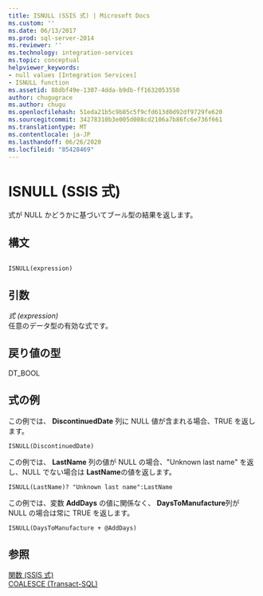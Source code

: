 ```yaml
---
title: ISNULL (SSIS 式) | Microsoft Docs
ms.custom: ''
ms.date: 06/13/2017
ms.prod: sql-server-2014
ms.reviewer: ''
ms.technology: integration-services
ms.topic: conceptual
helpviewer_keywords:
- null values [Integration Services]
- ISNULL function
ms.assetid: 88dbf49e-1307-4dda-b9db-ff1632053550
author: chugugrace
ms.author: chugu
ms.openlocfilehash: 51eda21b5c9b85c5f9cfd613d0d92df9729fe620
ms.sourcegitcommit: 34278310b3e005d008cd2106a7b86fc6e736f661
ms.translationtype: MT
ms.contentlocale: ja-JP
ms.lasthandoff: 06/26/2020
ms.locfileid: "85428469"
---
```

# <a name="isnull-ssis-expression"></a>ISNULL (SSIS 式)
  式が NULL かどうかに基づいてブール型の結果を返します。  
  
## <a name="syntax"></a>構文  
  
```  
  
ISNULL(expression)  
```  
  
## <a name="arguments"></a>引数  
 *式 (expression)*  
 任意のデータ型の有効な式です。  
  
## <a name="result-types"></a>戻り値の型  
 DT_BOOL  
  
## <a name="expression-examples"></a>式の例  
 この例では、 **DiscontinuedDate** 列に NULL 値が含まれる場合、TRUE を返します。  
  
```  
ISNULL(DiscontinuedDate)  
```  
  
 この例では、 **LastName** 列の値が NULL の場合、"Unknown last name" を返し、NULL でない場合は **LastName**の値を返します。  
  
```  
ISNULL(LastName)? "Unknown last name":LastName  
```  
  
 この例では、変数 **AddDays** の値に関係なく、 **DaysToManufacture**列が NULL の場合は常に TRUE を返します。  
  
```  
ISNULL(DaysToManufacture + @AddDays)  
```  
  
## <a name="see-also"></a>参照  
 [関数 &#40;SSIS 式&#41;](functions-ssis-expression.md)   
 [COALESCE &#40;Transact-SQL&#41;](/sql/t-sql/language-elements/coalesce-transact-sql)  
  
  
